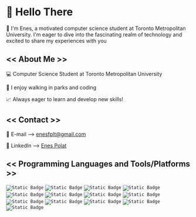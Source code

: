   # 👋 Hello There
 
 🌊 I'm Enes, a motivated computer science student at Toronto Metropolitan University. I'm eager to dive into the fascinating realm of technology and excited to share my experiences with you 

 ## **<< About Me >>**

💻 Computer Science Student at Toronto Metropolitan University

🌴 I enjoy walking in parks and coding
 
📈 Always eager to learn and develop new skills!

## **<< Contact >>**

📧 E-mail -->  [enesfplt@gmail.com](mailto:enesfplt@gmail.com)

📮 Linkedln -->  [Enes Polat](https://www.linkedin.com/in/enesplt/)

## **<< Programming Languages and Tools/Platforms >>**

<code><img alt="Static Badge" src="https://img.shields.io/badge/Java-ED8B00?style=for-the-badge&logo=java&logoColor=white&labelColor=black&color=blue"></code>
<code><img alt="Static Badge" src="https://img.shields.io/badge/PYTHON-3776AB?style=for-the-badge&logo=PYTHON&logoColor=yellow&labelColor=black&color=blue"></code>
<code><img alt="Static Badge" src="https://img.shields.io/badge/LINUX-FCC624?style=for-the-badge&logo=LINUX&logoColor=white&labelColor=black&color=blue"></code>
<code><img alt="Static Badge" src="https://img.shields.io/badge/GIT-F05032?style=for-the-badge&logo=GIT&logoColor=orange&labelColor=black&color=blue"></code>
<code><img alt="Static Badge" src="https://img.shields.io/badge/GitHub-181717?style=for-the-badge&logo=GitHub&logoColor=white&labelColor=black&color=blue"></code>
<code><img alt="Static Badge" src="https://img.shields.io/badge/c-A8B9CC?style=for-the-badge&logo=c&logoColor=white&labelColor=black&color=blue"></code>
<code><img alt="Static Badge" src="https://img.shields.io/badge/Ubuntu-E95420?style=for-the-badge&logo=Ubuntu&logoColor=orange&labelColor=black&color=blue"></code>
<code><img alt="Static Badge" src="https://img.shields.io/badge/Ruby-CC342D?style=for-the-badge&logo=Ruby&logoColor=red&labelColor=black&color=blue"></code>
<code><img alt="Static Badge" src="https://img.shields.io/badge/Elixir-4B275F?style=for-the-badge&logo=Elixir&logoColor=purple&labelColor=black&color=blue"></code>
<code><img alt="Static Badge" src="https://img.shields.io/badge/Haskell-5D4F85?style=for-the-badge&logo=Haskell&logoColor=purple&labelColor=black&color=blue"></code>
<code><img alt="Static Badge" src="https://img.shields.io/badge/Rust-000000?style=for-the-badge&logo=Rust&logoColor=brown&labelColor=black&color=blue"></code>
<code><img alt="Static Badge" src="https://img.shields.io/badge/HTML-E34F26?style=for-the-badge&logo=HTML5&logoColor=yellow&labelColor=black&color=blue"></code>
<code><img alt="Static Badge" src="https://img.shields.io/badge/CSS-1572B6?style=for-the-badge&logo=CSS3&logoColor=white&labelColor=black&color=blue"></code>



<!---
enes-plt/enes-plt is a ✨ special ✨ repository because its `README.md` (this file) appears on your GitHub profile.
You can click the Preview link to take a look at your changes.
--->
